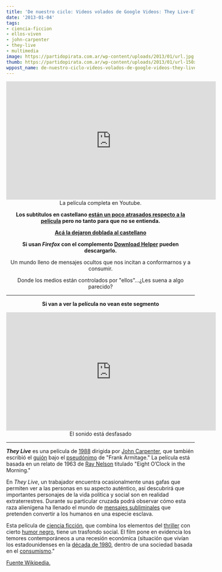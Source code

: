 ```yaml
---
title: 'De nuestro ciclo: Videos volados de Google Videos: They Live-Ellos Viven!'
date: '2013-01-04'
tags:
- ciencia-ficcion
- ellos-viven
- john-carpenter
- they-live
- multimedia
image: https://partidopirata.com.ar/wp-content/uploads/2013/01/url.jpg
thumb: https://partidopirata.com.ar/wp-content/uploads/2013/01/url-150x150.jpg
wppost_name: de-nuestro-ciclo-videos-volados-de-google-videos-they-live-ellos-viven
---
```


<center>
<iframe src="http://www.youtube.com/embed/X9j0EJB5GAs" height="315" width="560" allowfullscreen="" frameborder="0"></iframe>
La película completa en Youtube.</center>
<p style="text-align: center;"><strong>Los subtítulos en castellano <a href="http://www.opensubtitles.org/en/subtitles/3990550/they-live-es" target="_blank">están un poco atrasados respecto a la película</a> pero no tanto para que no se entienda.</strong></p>
<p style="text-align: center;"><strong><a href="https://www.youtube.com/watch?v=MOC8SStSluA" target="_blank">Acá la dejaron doblada al castellano</a></strong></p>
<p style="text-align: center;"><strong>Si usan <i>Firefox</i> con el complemento <a href="https://addons.mozilla.org/es/firefox/addon/video-downloadhelper/" target="_blank">Download Helper</a> pueden descargarlo.</strong></p>
<p style="text-align: center;">Un mundo lleno de mensajes ocultos que nos incitan a conformarnos y a consumir.</p>
<p style="text-align: center;">Donde los medios están controlados por "ellos"...¿Les suena a algo parecido?</p>


<hr />
<p style="text-align: center;"><strong>Si van a ver la película no vean este segmento</strong></p>

<center><iframe src="http://www.youtube.com/embed/fKzHK-XlhzI" height="315" width="560" allowfullscreen="" frameborder="0"></iframe>
El sonido está desfasado</center>

<hr />
<p align="left"><em><strong>They Live</strong></em> es una película de <a href="https://secure.wikimedia.org/wikipedia/es/wiki/1988">1988</a> dirigida por <a href="https://secure.wikimedia.org/wikipedia/es/wiki/John_Carpenter">John Carpenter</a>, que también escribió el <a href="https://secure.wikimedia.org/wikipedia/es/wiki/Gui%C3%B3n">guión</a> bajo el <a href="https://secure.wikimedia.org/wikipedia/es/wiki/Pseud%C3%B3nimo">pseudónimo</a> de "Frank Armitage." La película está basada en un relato de 1963 de <a href="https://secure.wikimedia.org/wikipedia/es/w/index.php?title=Ray_Nelson&amp;action=edit&amp;redlink=1">Ray Nelson</a> titulado "Eight O’Clock in the Morning."</p>
<p align="left">En <em>They Live</em>, un trabajador encuentra ocasionalmente unas gafas que permiten ver a las personas en su aspecto auténtico, así descubrirá que importantes personajes de la vida política y social son en realidad extraterrestres. Durante su particular cruzada podrá observar cómo esta raza alienígena ha llenado el mundo de <a href="https://secure.wikimedia.org/wikipedia/es/wiki/Mensaje_subliminal">mensajes subliminales</a> que pretenden convertir a los humanos en una especie esclava.</p>
<p align="left">Esta película de <a href="https://secure.wikimedia.org/wikipedia/es/wiki/Ciencia_ficci%C3%B3n">ciencia ficción</a>, que combina los elementos del <a href="https://secure.wikimedia.org/wikipedia/es/wiki/Thriller">thriller</a> con cierto <a href="https://secure.wikimedia.org/wikipedia/es/wiki/Humor_negro">humor negro</a>, tiene un trasfondo social. El film pone en evidencia los temores contemporáneos a una recesión económica (situación que vivían los estadounidenses en la <a href="https://secure.wikimedia.org/wikipedia/es/wiki/D%C3%A9cada_de_1980">década de 1980</a>, dentro de una sociedad basada en el <a href="https://secure.wikimedia.org/wikipedia/es/wiki/Consumismo">consumismo</a>."</p>
<p align="left"><a href="https://secure.wikimedia.org/wikipedia/es/wiki/They_Live">Fuente Wikipedia.</a></p>
<p align="left"></p>
